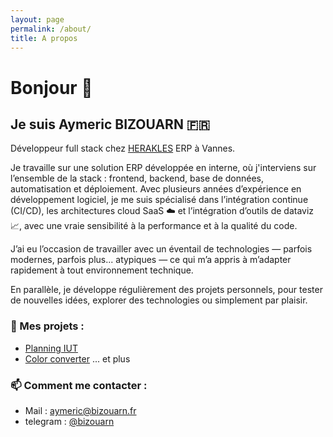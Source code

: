 ```yaml
---
layout: page
permalink: /about/
title: A propos
---
```

# Bonjour 👋
## Je suis Aymeric BIZOUARN 🇫🇷
Développeur full stack chez [HERAKLES](https://herakles.com/) ERP à Vannes.

Je travaille sur une solution ERP développée en interne, où j'interviens sur l’ensemble de la stack : frontend, backend, base de données, automatisation et déploiement.
Avec plusieurs années d’expérience en développement logiciel, je me suis spécialisé dans l’intégration continue (CI/CD), les architectures cloud SaaS ☁️ et l’intégration d’outils de dataviz 📈, avec une vraie sensibilité à la performance et à la qualité du code.

J’ai eu l’occasion de travailler avec un éventail de technologies — parfois modernes, parfois plus... atypiques — ce qui m’a appris à m’adapter rapidement à tout environnement technique.

En parallèle, je développe régulièrement des projets personnels, pour tester de nouvelles idées, explorer des technologies ou simplement par plaisir.

### 🔭 Mes projets :  
- [Planning IUT](https://github.com/bizouarn/Planning-IUT.git)
- [Color converter](https://bizouarn.github.io/Color-converter-GUI/)
... et plus

### 📫 Comment me contacter :
- Mail : [aymeric@bizouarn.fr](mailto://aymeric@bizouarn.fr)
- telegram : [@bizouarn](https://t.me/bizouarn)
